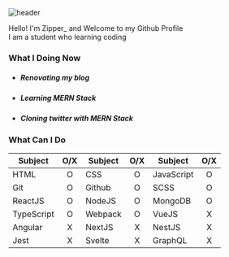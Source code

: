 ![header](https://capsule-render.vercel.app/api?type=wave&color=auto&height=300&section=header&text=Zipperdev&fontSize=90)

Hello! I'm Zipper_ and Welcome to my Github Profile<br/>
I am a student who learning coding

### What I Doing Now
- ##### Renovating my blog
- ##### Learning MERN Stack
- ##### Cloning twitter with MERN Stack

### What Can I Do
Subject|O/X|Subject|O/X|Subject|O/X
--|:--:|--|:--:|--|:--:
HTML|O|CSS|O|JavaScript|O
Git|O|Github|O|SCSS|O
ReactJS|O|NodeJS|O|MongoDB|O
TypeScript|O|Webpack|O|VueJS|X
Angular|X|NextJS|X|NestJS|X
Jest|X|Svelte|X|GraphQL|X
